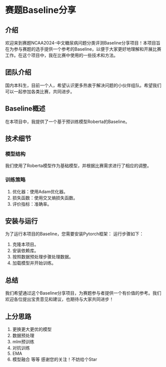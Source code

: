 # 赛题Baseline分享
## 介绍
欢迎来到赛题NCAA2024-中文糖尿病问题分类评测Baseline分享项目！本项目旨在为参与赛题的选手提供一个参考的Baseline，以便于大家更好地理解和开展比赛工作。在这个项目中，我在比赛中使用的一些技术和方法。
## 团队介绍
国内本科生，目前一个人，希望认识更多热衷于解决问题的小伙伴组队。希望我们可以一起参加各类比赛，共同进步。
## Baseline概述
在本项目中，我提供了一个基于预训练模型Roberta的Baseline。
## 技术细节
### 模型结构
我们使用了Roberta模型作为基础模型，并根据比赛需求进行了相应的调整。
### 训练策略
1. 优化器：使用Adam优化器。
2. 损失函数：使用交叉熵损失函数。
3. 评价指标：准确率。
## 安装与运行
为了运行本项目的Baseline，您需要安装Pytorch框架：
运行步骤如下：
1. 克隆本项目。
2. 安装依赖库。
3. 按照数据预处理步骤处理数据。
4. 加载模型并开始训练。
## 总结
我们希望通过这个Baseline分享项目，为赛题参与者提供一个有价值的参考。我们欢迎各位提出宝贵意见和建议，也期待与大家共同进步！

## 上分思路
1. 更换更大更优的模型
2. 数据预处理
3. mlm预训练
4. 对抗训练
5. EMA
6. 模型融合 等等
感谢您的关注！不妨给个Star
